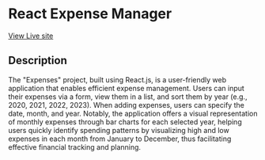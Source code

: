 # React Expense Manager
[View Live site](https://surajk7841.github.io/React-Expense-Manager/)

## Description 
The "Expenses" project, built using React.js, is a user-friendly web application that enables efficient expense management. Users can input their expenses via a form, view them in a list, and sort them by year (e.g., 2020, 2021, 2022, 2023). When adding expenses, users can specify the date, month, and year. Notably, the application offers a visual representation of monthly expenses through bar charts for each selected year, helping users quickly identify spending patterns by visualizing high and low expenses in each month from January to December, thus facilitating effective financial tracking and planning.
